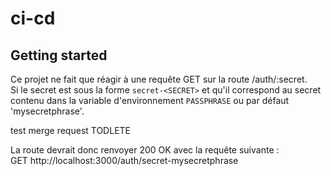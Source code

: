 # ci-cd

## Getting started

Ce projet ne fait que réagir à une requête GET sur la route /auth/:secret.  
Si le secret est sous la forme `secret-<SECRET>` et qu'il correspond au secret contenu dans la variable d'environnement `PASSPHRASE` ou par défaut 'mysecretphrase'.

test merge request TODLETE

La route devrait donc renvoyer 200 OK avec la requête suivante :  
GET http://localhost:3000/auth/secret-mysecretphrase
